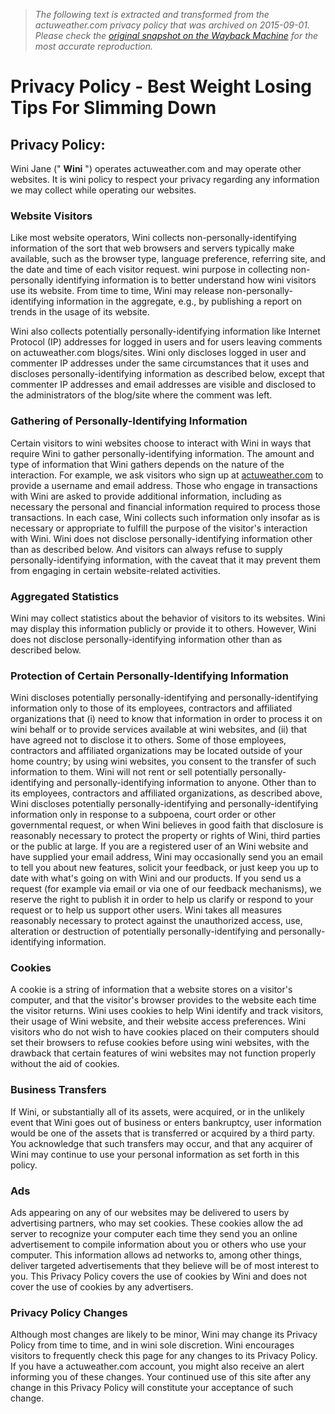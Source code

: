 > *The following text is extracted and transformed from the actuweather.com privacy policy that was archived on 2015-09-01. Please check the [original snapshot on the Wayback Machine](https://web.archive.org/web/20150901050524id_/http%3A//actuweather.com/privacy-policy) for the most accurate reproduction.*

# Privacy Policy - Best Weight Losing Tips For Slimming Down

## Privacy Policy:

Wini Jane (" **Wini** ") operates actuweather.com and may operate other websites. It is wini policy to respect your privacy regarding any information we may collect while operating our websites.

### Website Visitors

Like most website operators, Wini collects non-personally-identifying information of the sort that web browsers and servers typically make available, such as the browser type, language preference, referring site, and the date and time of each visitor request. wini purpose in collecting non-personally identifying information is to better understand how wini visitors use its website. From time to time, Wini may release non-personally-identifying information in the aggregate, e.g., by publishing a report on trends in the usage of its website.

Wini also collects potentially personally-identifying information like Internet Protocol (IP) addresses for logged in users and for users leaving comments on actuweather.com blogs/sites. Wini only discloses logged in user and commenter IP addresses under the same circumstances that it uses and discloses personally-identifying information as described below, except that commenter IP addresses and email addresses are visible and disclosed to the administrators of the blog/site where the comment was left.

### Gathering of Personally-Identifying Information

Certain visitors to wini websites choose to interact with Wini in ways that require Wini to gather personally-identifying information. The amount and type of information that Wini gathers depends on the nature of the interaction. For example, we ask visitors who sign up at [actuweather.com](http://actuweather.com/) to provide a username and email address. Those who engage in transactions with Wini are asked to provide additional information, including as necessary the personal and financial information required to process those transactions. In each case, Wini collects such information only insofar as is necessary or appropriate to fulfill the purpose of the visitor's interaction with Wini. Wini does not disclose personally-identifying information other than as described below. And visitors can always refuse to supply personally-identifying information, with the caveat that it may prevent them from engaging in certain website-related activities.

### Aggregated Statistics

Wini may collect statistics about the behavior of visitors to its websites. Wini may display this information publicly or provide it to others. However, Wini does not disclose personally-identifying information other than as described below.

### Protection of Certain Personally-Identifying Information

Wini discloses potentially personally-identifying and personally-identifying information only to those of its employees, contractors and affiliated organizations that (i) need to know that information in order to process it on wini behalf or to provide services available at wini websites, and (ii) that have agreed not to disclose it to others. Some of those employees, contractors and affiliated organizations may be located outside of your home country; by using wini websites, you consent to the transfer of such information to them. Wini will not rent or sell potentially personally-identifying and personally-identifying information to anyone. Other than to its employees, contractors and affiliated organizations, as described above, Wini discloses potentially personally-identifying and personally-identifying information only in response to a subpoena, court order or other governmental request, or when Wini believes in good faith that disclosure is reasonably necessary to protect the property or rights of Wini, third parties or the public at large. If you are a registered user of an Wini website and have supplied your email address, Wini may occasionally send you an email to tell you about new features, solicit your feedback, or just keep you up to date with what's going on with Wini and our products. If you send us a request (for example via email or via one of our feedback mechanisms), we reserve the right to publish it in order to help us clarify or respond to your request or to help us support other users. Wini takes all measures reasonably necessary to protect against the unauthorized access, use, alteration or destruction of potentially personally-identifying and personally-identifying information.

### Cookies

A cookie is a string of information that a website stores on a visitor's computer, and that the visitor's browser provides to the website each time the visitor returns. Wini uses cookies to help Wini identify and track visitors, their usage of Wini website, and their website access preferences. Wini visitors who do not wish to have cookies placed on their computers should set their browsers to refuse cookies before using wini websites, with the drawback that certain features of wini websites may not function properly without the aid of cookies.

### Business Transfers

If Wini, or substantially all of its assets, were acquired, or in the unlikely event that Wini goes out of business or enters bankruptcy, user information would be one of the assets that is transferred or acquired by a third party. You acknowledge that such transfers may occur, and that any acquirer of Wini may continue to use your personal information as set forth in this policy.

### Ads

Ads appearing on any of our websites may be delivered to users by advertising partners, who may set cookies. These cookies allow the ad server to recognize your computer each time they send you an online advertisement to compile information about you or others who use your computer. This information allows ad networks to, among other things, deliver targeted advertisements that they believe will be of most interest to you. This Privacy Policy covers the use of cookies by Wini and does not cover the use of cookies by any advertisers.

### Privacy Policy Changes

Although most changes are likely to be minor, Wini may change its Privacy Policy from time to time, and in wini sole discretion. Wini encourages visitors to frequently check this page for any changes to its Privacy Policy. If you have a actuweather.com account, you might also receive an alert informing you of these changes. Your continued use of this site after any change in this Privacy Policy will constitute your acceptance of such change.
